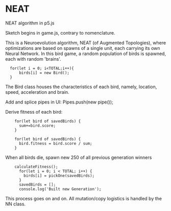 # NEAT
NEAT algorithm in p5.js

Sketch begins in game.js, contrary to nomenclature.

This is a Neuroevolution algorithm, NEAT (of Augmented Topologies), where optimizations are based on spawns of a single unit, each carrying its own Neural Network.
In this bird game, a random population of birds is spawned, each with random 'brains'.


      for(let i = 0; i<TOTAL;i++){
          birds[i] = new Bird();
      }


The Bird class houses the characteristics of each bird, namely, location, speed, acceleration and brain.

Add and splice pipes in UI:
      Pipes.push(new pipe());

Derive fitness of each bird:
      
        for(let bird of savedBirds) {
          sum+=bird.score;
        }

        for(let bird of savedBirds) {
          bird.fitness = bird.score / sum;
        }
        
When all birds die, spawn new 250 of all previous generation winners
        
        calculateFitness();
          for(let i = 0; i < TOTAL; i++) {
            birds[i] = pickOne(savedBirds);
          }
          savedBirds = [];
          console.log('Built new Generation');

This process goes on and on. All mutation/copy logistics is handled by the NN class.
